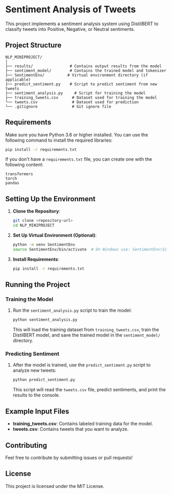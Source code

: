# Sentiment Analysis of Tweets

This project implements a sentiment analysis system using DistilBERT to classify tweets into Positive, Negative, or Neutral sentiments.

## Project Structure

```
NLP_MINIPROJECT/
│
├── results/                # Contains output results from the model
├── sentiment_model/        # Contains the trained model and tokenizer
├── SentimentEnv/          # Virtual environment directory (if applicable)
├── predict_sentiment.py    # Script to predict sentiment from new tweets
├── sentiment_analysis.py     # Script for training the model
├── training_tweets.csv      # Dataset used for training the model
└── tweets.csv               # Dataset used for prediction
└── .gitignore               # Git ignore file
```

## Requirements

Make sure you have Python 3.6 or higher installed. You can use the following command to install the required libraries:

```bash
pip install -r requirements.txt
```

If you don't have a `requirements.txt` file, you can create one with the following content:

```
transformers
torch
pandas
```

## Setting Up the Environment

1. **Clone the Repository**:
   ```bash
   git clone <repository-url>
   cd NLP_MINIPROJECT
   ```

2. **Set Up Virtual Environment (Optional)**:
   ```bash
   python -m venv SentimentEnv
   source SentimentEnv/bin/activate  # On Windows use: SentimentEnv\Scripts\activate
   ```

3. **Install Requirements**:
   ```bash
   pip install -r requirements.txt
   ```

## Running the Project

### Training the Model

1. Run the `sentiment_analysis.py` script to train the model:
   ```bash
   python sentiment_analysis.py
   ```

   This will load the training dataset from `training_tweets.csv`, train the DistilBERT model, and save the trained model in the `sentiment_model/` directory.

### Predicting Sentiment

1. After the model is trained, use the `predict_sentiment.py` script to analyze new tweets:
   ```bash
   python predict_sentiment.py
   ```

   This script will read the `tweets.csv` file, predict sentiments, and print the results to the console.

## Example Input Files

- **training_tweets.csv**: Contains labeled training data for the model.
- **tweets.csv**: Contains tweets that you want to analyze.

## Contributing

Feel free to contribute by submitting issues or pull requests!

## License

This project is licensed under the MIT License.

